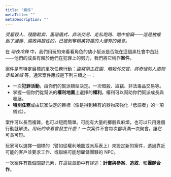```yaml
---
title: "案件"
metaTitle: ""
metaDescription: ""
---
```


_受雇殺人、殘酷勒索、黑暗儀式、非法交易、走私跑路、暗中偷竊——這是被推到了邊緣、腐敗與狼性的，已被剝奪精英特權的人僅有的機會。_

在 _暗夜冷鋒_ 中，我們用玩的來看看角色的幼小幫派是否能在這個黑社會中茁壯——他們的成長有賴於他們在犯罪上的努力，我們將它稱作**案件**。

案件是有特定目標的單次任務行動：_盜竊領主莊園、暗殺外交官、將奇怪的人造物走私進城_ 等。通常案件應該是下列三類之一：

* 一次**犯罪活動**，由你們的幫派類型決定。一次暗殺、盜竊、非法毒品交易等。
* 掌握一個你們從幫派的**權利地圖**上選擇的**權利**。權利可以幫助你們幫派成長與發展。
* **特別任務**或由玩家決定的目標（像是得到稀有的器物來強化「低語者」的一項儀式）。

案件可以長而複雜，也可以短而簡單。可能有大量的擲骰與麻煩，也可以只用幾個行動就解決。_用玩的來看會發生什麼！_ 一次案件不會每次都填滿一次聚會。讓它可長可短。

玩家可以選擇一個標的（譬如從權利地圖或派系表上）來設定新的案件，透過靠近可能的客戶並要求工作、或聯絡可能想雇傭團夥的 NPC。

一次案件有數個關鍵元素，在這些章節中有詳述：**計畫與參案**、**追敘**、和**團隊合作**。